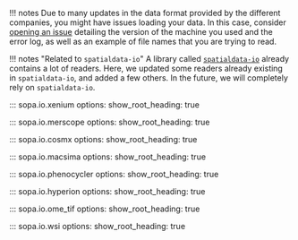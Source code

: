 !!! notes
    Due to many updates in the data format provided by the different companies, you might have issues loading your data. In this case, consider [opening an issue](https://github.com/gustaveroussy/sopa/issues) detailing the version of the machine you used and the error log, as well as an example of file names that you are trying to read.

!!! notes "Related to `spatialdata-io`"
    A library called [`spatialdata-io`](https://spatialdata.scverse.org/projects/io/en/latest/) already contains a lot of readers. Here, we updated some readers already existing in `spatialdata-io`, and added a few others. In the future, we will completely rely on `spatialdata-io`.

::: sopa.io.xenium
    options:
      show_root_heading: true

::: sopa.io.merscope
    options:
      show_root_heading: true

::: sopa.io.cosmx
    options:
      show_root_heading: true

::: sopa.io.macsima
    options:
      show_root_heading: true

::: sopa.io.phenocycler
    options:
      show_root_heading: true

::: sopa.io.hyperion
    options:
      show_root_heading: true

::: sopa.io.ome_tif
    options:
      show_root_heading: true

::: sopa.io.wsi
    options:
      show_root_heading: true

